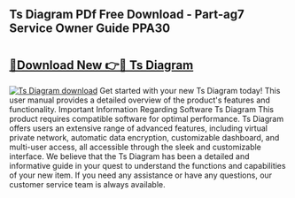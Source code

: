 ## Ts Diagram PDf Free Download - Part-ag7 Service Owner Guide PPA30

# <h2><a href="http://dfo19k.blite.top/?on=Ts+Diagram">🔗Download New 👉🔴 Ts Diagram</a></h2>

[![Ts Diagram download](https://i.imgur.com/lujVjoI.png)](http://dfo19k.blite.top/?on=Ts+Diagram)
Get started with your new Ts Diagram today! This user manual provides a detailed overview of the product's features and functionality. Important Information Regarding Software Ts Diagram This product requires compatible software for optimal performance. Ts Diagram offers users an extensive range of advanced features, including virtual private network, automatic data encryption, customizable dashboard, and multi-user access, all accessible through the sleek and customizable interface. We believe that the Ts Diagram has been a detailed and informative guide in your quest to understand the functions and capabilities of your new item. If you need any assistance or have any questions, our customer service team is always available.
